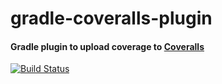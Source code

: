 # gradle-coveralls-plugin
#### Gradle plugin to upload coverage to [Coveralls](http://coveralls.io)

[![Build Status](https://travis-ci.org/ckolek/gradle-coveralls-plugin.svg?branch=master)](https://travis-ci.org/ckolek/gradle-coveralls-plugin)
